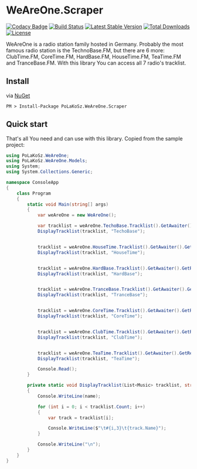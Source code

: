 # WeAreOne.Scraper

[![Codacy Badge](https://api.codacy.com/project/badge/Grade/c2d3a55cef8646bfbb644280011b88ec)](https://www.codacy.com/app/PoLaKoSz/WeAreOne.Scraper?utm_source=github.com&amp;utm_medium=referral&amp;utm_content=PoLaKoSz/WeAreOne.Scraper&amp;utm_campaign=Badge_Grade)
[![Build Status](https://travis-ci.com/PoLaKoSz/WeAreOne.Scraper.svg?branch=master)](https://travis-ci.com/PoLaKoSz/WeAreOne.Scraper)
[![Latest Stable Version](https://img.shields.io/github/tag/PoLaKoSz/WeAreOne.Scraper.svg?label=stable)](../../releases)
[![Total Downloads](https://img.shields.io/nuget/dt/PoLaKoSz.WeAreOne.Scraper.svg?style=plastic)](https://www.nuget.org/packages/PoLaKoSz.WeAreOne.Scraper)
[![License](https://img.shields.io/github/license/PoLaKoSz/WeAreOne.Scraper.svg?style=plastic)](LICENSE)

WeAreOne is a radio station family hosted in Germany. Probably the most famous radio station is the TechnoBase.FM, but there are 6 more:
ClubTime.FM, CoreTime.FM, HardBase.FM, HouseTime.FM, TeaTime.FM and TranceBase.FM. With this library You can access all 7 radio's tracklist. 

## Install
via [NuGet](https://www.nuget.org/packages/PoLaKoSz.WeAreOne.Scraper/)
```` shell
PM > Install-Package PoLaKoSz.WeAreOne.Scraper
````

## Quick start

That's all You need and can use with this library. Copied from the sample project:

```` c#
using PoLaKoSz.WeAreOne;
using PoLaKoSz.WeAreOne.Models;
using System;
using System.Collections.Generic;

namespace ConsoleApp
{
    class Program
    {
        static void Main(string[] args)
        {
            var weAreOne = new WeAreOne();

            var tracklist = weAreOne.TechoBase.Tracklist().GetAwaiter().GetResult();
            DisplayTracklist(tracklist, "TechoBase");


            tracklist = weAreOne.HouseTime.Tracklist().GetAwaiter().GetResult();
            DisplayTracklist(tracklist, "HouseTime");


            tracklist = weAreOne.HardBase.Tracklist().GetAwaiter().GetResult();
            DisplayTracklist(tracklist, "HardBase");


            tracklist = weAreOne.TranceBase.Tracklist().GetAwaiter().GetResult();
            DisplayTracklist(tracklist, "TranceBase");


            tracklist = weAreOne.CoreTime.Tracklist().GetAwaiter().GetResult();
            DisplayTracklist(tracklist, "CoreTime");


            tracklist = weAreOne.ClubTime.Tracklist().GetAwaiter().GetResult();
            DisplayTracklist(tracklist, "ClubTime");


            tracklist = weAreOne.TeaTime.Tracklist().GetAwaiter().GetResult();
            DisplayTracklist(tracklist, "TeaTime");

            Console.Read();
        }

        private static void DisplayTracklist(List<Music> tracklist, string name)
        {
            Console.WriteLine(name);

            for (int i = 0; i < tracklist.Count; i++)
            {
                var track = tracklist[i];

                Console.WriteLine($"\t#{i,3}\t{track.Name}");
            }

            Console.WriteLine("\n");
        }
    }
}
````
